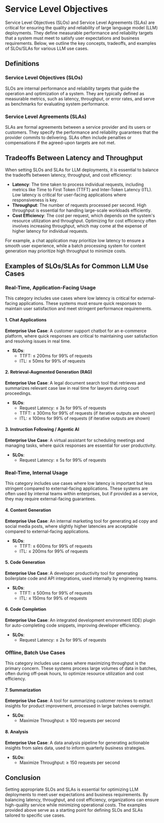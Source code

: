 # Service Level Objectives

Service Level Objectives (SLOs) and Service Level Agreements (SLAs) are critical for ensuring the quality and reliability of large language model (LLM) deployments. They define measurable performance and reliability targets that a system must meet to satisfy user expectations and business requirements. Below, we outline the key concepts, tradeoffs, and examples of SLOs/SLAs for various LLM use cases.

## Definitions

### Service Level Objectives (SLOs)

SLOs are internal performance and reliability targets that guide the operation and optimization of a system. They are typically defined as measurable metrics, such as latency, throughput, or error rates, and serve as benchmarks for evaluating system performance.

### Service Level Agreements (SLAs)

SLAs are formal agreements between a service provider and its users or customers. They specify the performance and reliability guarantees that the provider commits to delivering. SLAs often include penalties or compensations if the agreed-upon targets are not met.

## Tradeoffs Between Latency and Throughput

When setting SLOs and SLAs for LLM deployments, it is essential to balance the tradeoffs between latency, throughput, and cost efficiency:

- **Latency**: The time taken to process individual requests, including metrics like Time to First Token (TTFT) and Inter-Token Latency (ITL). Low latency is critical for user-facing applications where responsiveness is key.
- **Throughput**: The number of requests processed per second. High throughput is essential for handling large-scale workloads efficiently.
- **Cost Efficiency**: The cost per request, which depends on the system's resource utilization and throughput. Optimizing for cost efficiency often involves increasing throughput, which may come at the expense of higher latency for individual requests.

For example, a chat application may prioritize low latency to ensure a smooth user experience, while a batch processing system for content generation may prioritize high throughput to minimize costs.

## Examples of SLOs/SLAs for Common LLM Use Cases

### Real-Time, Application-Facing Usage

This category includes use cases where low latency is critical for external-facing applications. These systems must ensure quick responses to maintain user satisfaction and meet stringent performance requirements.

#### 1. Chat Applications

**Enterprise Use Case**: A customer support chatbot for an e-commerce platform, where quick responses are critical to maintaining user satisfaction and resolving issues in real time.

- **SLOs**:
  - TTFT: ≤ 200ms for 99% of requests
  - ITL: ≤ 50ms for 99% of requests

#### 2. Retrieval-Augmented Generation (RAG)

**Enterprise Use Case**: A legal document search tool that retrieves and summarizes relevant case law in real time for lawyers during court proceedings.

- **SLOs**:
  - Request Latency: ≤ 3s for 99% of requests
  - TTFT: ≤ 300ms for 99% of requests (if iterative outputs are shown)
  - ITL: ≤ 100ms for 99% of requests (if iterative outputs are shown)

#### 3. Instruction Following / Agentic AI

**Enterprise Use Case**: A virtual assistant for scheduling meetings and managing tasks, where quick responses are essential for user productivity.

- **SLOs**:
  - Request Latency: ≤ 5s for 99% of requests

### Real-Time, Internal Usage

This category includes use cases where low latency is important but less stringent compared to external-facing applications. These systems are often used by internal teams within enterprises, but if provided as a service, they may require external-facing guarantees.

#### 4. Content Generation

**Enterprise Use Case**: An internal marketing tool for generating ad copy and social media posts, where slightly higher latencies are acceptable compared to external-facing applications.

- **SLOs**:
  - TTFT: ≤ 600ms for 99% of requests
  - ITL: ≤ 200ms for 99% of requests

#### 5. Code Generation

**Enterprise Use Case**: A developer productivity tool for generating boilerplate code and API integrations, used internally by engineering teams.

- **SLOs**:
  - TTFT: ≤ 500ms for 99% of requests
  - ITL: ≤ 150ms for 99% of requests

#### 6. Code Completion

**Enterprise Use Case**: An integrated development environment (IDE) plugin for auto-completing code snippets, improving developer efficiency.

- **SLOs**:
  - Request Latency: ≤ 2s for 99% of requests

### Offline, Batch Use Cases

This category includes use cases where maximizing throughput is the primary concern. These systems process large volumes of data in batches, often during off-peak hours, to optimize resource utilization and cost efficiency.

#### 7. Summarization

**Enterprise Use Case**: A tool for summarizing customer reviews to extract insights for product improvement, processed in large batches overnight.

- **SLOs**:
  - Maximize Throughput: ≥ 100 requests per second

#### 8. Analysis

**Enterprise Use Case**: A data analysis pipeline for generating actionable insights from sales data, used to inform quarterly business strategies.

- **SLOs**:
  - Maximize Throughput: ≥ 150 requests per second

## Conclusion

Setting appropriate SLOs and SLAs is essential for optimizing LLM deployments to meet user expectations and business requirements. By balancing latency, throughput, and cost efficiency, organizations can ensure high-quality service while minimizing operational costs. The examples provided above serve as a starting point for defining SLOs and SLAs tailored to specific use cases.
